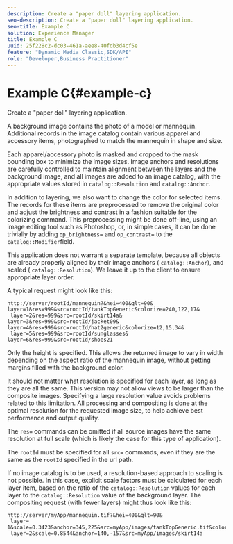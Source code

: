 ```yaml
---
description: Create a "paper doll" layering application.
seo-description: Create a "paper doll" layering application.
seo-title: Example C
solution: Experience Manager
title: Example C
uuid: 25f228c2-dc03-461a-aee8-40fdb3d4cf5e
feature: "Dynamic Media Classic,SDK/API"
role: "Developer,Business Practitioner"
---
```


# Example C{#example-c}

Create a "paper doll" layering application.

 A background image contains the photo of a model or mannequin. Additional records in the image catalog contain various apparel and accessory items, photographed to match the mannequin in shape and size.

Each apparel/accessory photo is masked and cropped to the mask bounding box to minimize the image sizes. Image anchors and resolutions are carefully controlled to maintain alignment between the layers and the background image, and all images are added to an image catalog, with the appropriate values stored in `catalog::Resolution` and `catalog::Anchor`.

In addition to layering, we also want to change the color for selected items. The records for these items are preprocessed to remove the original color and adjust the brightness and contrast in a fashion suitable for the colorizing command. This preprocessing might be done off-line, using an image editing tool such as Photoshop, or, in simple cases, it can be done trivially by adding `op_brightness=` and `op_contrast=` to the `catalog::Modifier`field.

This application does not warrant a separate template, because all objects are already properly aligned by their image anchors ( `catalog::Anchor`), and scaled ( `catalog::Resolution`). We leave it up to the client to ensure appropriate layer order.

A typical request might look like this:

```
http://server/rootId/mannequin?&hei=400&qlt=90&
layer=1&res=999&src=rootId/tankTopGeneric&colorize=240,122,17&
 layer=2&res=999&src=rootId/skirt14a&
layer=3&res=999&src=rootId/jacket09&
layer=4&res=999&src=rootId/hat2generic&colorize=12,15,34&
 layer=5&res=999&src=rootId/sunglasses&
layer=6&res=999&src=rootId/shoes21
```

Only the height is specified. This allows the returned image to vary in width depending on the aspect ratio of the mannequin image, without getting margins filled with the background color.

It should not matter what resolution is specified for each layer, as long as they are all the same. This version may not allow views to be larger than the composite images. Specifying a large resolution value avoids problems related to this limitation. All processing and compositing is done at the optimal resolution for the requested image size, to help achieve best performance and output quality.

The `res=` commands can be omitted if all source images have the same resolution at full scale (which is likely the case for this type of application).

The `rootId` must be specified for all `src=` commands, even if they are the same as the `rootId` specified in the url path.

If no image catalog is to be used, a resolution-based approach to scaling is not possible. In this case, explicit scale factors must be calculated for each layer item, based on the ratio of the `catalog::Resolution` values for each layer to the `catalog::Resolution` value of the background layer. The compositing request (with fewer layers) might thus look like this:

```
http://server/myApp/mannequin.tif?&hei=400&qlt=90&
 layer= 1&scale=0.3423&anchor=345,225&src=myApp/images/tankTopGeneric.tif&colorize=240,122,17&
 layer=2&scale=0.8544&anchor=140,-157&src=myApp/images/skirt14a
```


